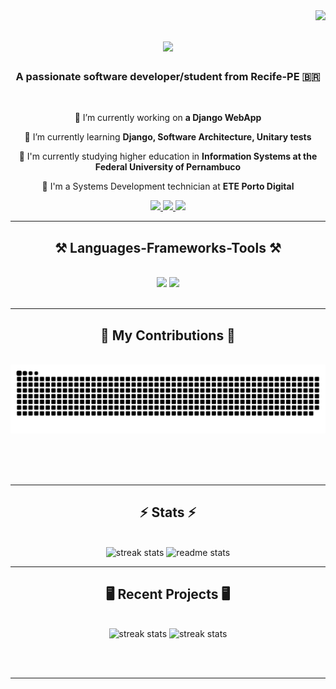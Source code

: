 <img align="right" src="https://visitor-badge.laobi.icu/badge?page_id=gabbrbsCIn.gabbrbsCIn&left_color=red) " />

<h1 align="center">
    <img src="https://readme-typing-svg.herokuapp.com?font=Righteous&size=35&duration=4000&pause=200&color=81F767&background=706DFF00&center=true&vCenter=true&random=false&width=435&lines=Hi!%F0%9F%91%8B;I'm+Gabriel+Barbosa!" />
</h1>

<h3 align="center">A passionate software developer/student from Recife-PE 🇧🇷 </h3>

<br/>

<div align="center">
 
 🔭 I’m currently working on **a Django WebApp**
 
 🌱 I’m currently learning **Django, Software Architecture, Unitary tests**

 🏤 I'm currently studying higher education in **Information Systems at the Federal University of Pernambuco**

 🌱 I'm a Systems Development technician at **ETE Porto Digital** 
 



 </div>
 
<div align="center"> 
  <a href="mailto:g.barbosagomesoliveira@gmail.com">
    <img src="https://img.shields.io/badge/Gmail-333333?style=for-the-badge&logo=gmail&logoColor=red" />
  </a>
  <a href="https://www.linkedin.com/in/gabriel-barbosa-977717268/" target="_blank">
    <img src="https://img.shields.io/badge/LinkedIn-0077B5?style=for-the-badge&logo=linkedin&logoColor=white" target="_blank" />
  </a>
  <a href="https://github.com/gabbrbsCIn" target="_blank">
     <img src="https://img.shields.io/badge/Portfolio-FF5722?style=for-the-badge&logo=todoist&logoColor=white" target="_blank" /> <!-- sqlite, safari, google-chrome are other good icon options -->
  </a>
</div>

 <hr/>
 
<h2 align="center">⚒️ Languages-Frameworks-Tools ⚒️</h2>
<br/>
<div align="center">
    <img src="https://skillicons.dev/icons?i=react,html,css,vscode,github,tailwind,git" />
    <img src="https://skillicons.dev/icons?i=nodejs,python,javascript,express,nextjs,flask" /><br>
</div>

<br/>
<hr/>

<div align="center">
  <h2>🐍 My Contributions 🐍</h2>
  <br>
  <img alt="snake eating my contributions" src="https://raw.githubusercontent.com/gabbrbsCIn/gabbrbsCIn/output/github-contribution-grid-snake.svg" />
  
  <br/><br/><br/>
</div>

<hr/>

<h2 align="center">⚡ Stats ⚡</h2>
<br>
<div align=center justify=center>
  <img src="https://github-readme-stats.vercel.app/api?username=gabbrbsCIn&count_private=true&hide=stars&theme=dracula&rank_icon=github&show_icons=true" alt="streak stats"/>
  <img src="https://github-readme-stats.vercel.app/api/top-langs/?username=gabbrbsCIn&theme=dracula&layout=compact" alt="readme stats" />
  <br/>
 
</div>

<hr/>

<h2 align="center">🖥️ Recent Projects 🖥️</h2>
<br>
<div align=center justify=center>
  <img src="https://github-readme-stats.vercel.app/api/pin/?username=gabbrbsCIn&repo=to-do-list-flask-api&theme=dracula" alt="streak stats"/>
  <img src="https://github-readme-stats.vercel.app/api/pin/?username=gabbrbsCIn&repo=django-react-review_app&theme=dracula" alt="streak stats"/>
  <br/>
 
</div>

<br/><br/>

<hr/>

<br/>


<br/>
